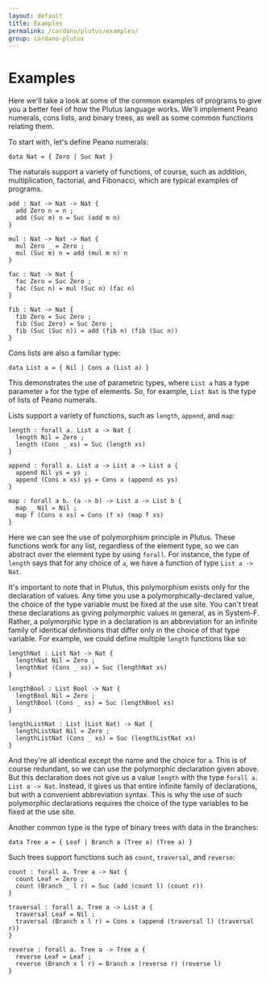 ```yaml
---
layout: default
title: Examples
permalink: /cardano/plutus/examples/
group: cardano-plutus
---
```

[//]: # (Reviewed at e74b95fd7e04b43c03198dbed0f8599d53df5235)

# Examples

Here we'll take a look at some of the common examples of programs to give you a
better feel of how the Plutus language works. We'll implement Peano numerals,
cons lists, and binary trees, as well as some common functions relating them.

To start with, let's define Peano numerals:

~~~
data Nat = { Zero | Suc Nat }
~~~

The naturals support a variety of functions, of course, such as addition,
multiplication, factorial, and Fibonacci, which are typical examples of programs.

~~~
add : Nat -> Nat -> Nat {
  add Zero n = n ;
  add (Suc m) n = Suc (add m n)
}

mul : Nat -> Nat -> Nat {
  mul Zero _ = Zero ;
  mul (Suc m) n = add (mul m n) n
}

fac : Nat -> Nat {
  fac Zero = Suc Zero ;
  fac (Suc n) = mul (Suc n) (fac n)
}

fib : Nat -> Nat {
  fib Zero = Suc Zero ;
  fib (Suc Zero) = Suc Zero ;
  fib (Suc (Suc n)) = add (fib n) (fib (Suc n))
}
~~~

Cons lists are also a familiar type:

~~~
data List a = { Nil | Cons a (List a) }
~~~

This demonstrates the use of parametric types, where `List a` has a type
parameter `a` for the type of elements. So, for example, `List Nat` is the type
of lists of Peano numerals.

Lists support a variety of functions, such as `length`, `append`, and `map`:

~~~
length : forall a. List a -> Nat {
  length Nil = Zero ;
  length (Cons _ xs) = Suc (length xs)
}

append : forall a. List a -> List a -> List a {
  append Nil ys = ys ;
  append (Cons x xs) ys = Cons x (append xs ys)
}

map : forall a b. (a -> b) -> List a -> List b {
  map _ Nil = Nil ;
  map f (Cons x xs) = Cons (f x) (map f xs)
}
~~~

Here we can see the use of polymorphism principle in Plutus. These functions work for any list, regardless of the element type, so we can abstract over the element type by using `forall`. For instance, the type of `length` says that for any choice of `a`, we have a function of type `List a -> Nat`.

It's important to note that in Plutus, this polymorphism exists only for the
declaration of values. Any time you use a polymorphically-declared value, the
choice of the type variable must be fixed at the use site. You can't treat these
declarations as giving polymorphic values in general, as in System-F. Rather,
a polymorphic type in a declaration is an abbreviation for an infinite family of
identical definitions that differ only in the choice of that type variable. For
example, we could define multiple `length` functions like so:

~~~
lengthNat : List Nat -> Nat {
  lengthNat Nil = Zero ;
  lengthNat (Cons _ xs) = Suc (lengthNat xs)
}

lengthBool : List Bool -> Nat {
  lengtBool Nil = Zero ;
  lengthBool (Cons _ xs) = Suc (lengthBool xs)
}

lengthListNat : List (List Nat) -> Nat {
  lengthListNat Nil = Zero ;
  lengthListNat (Cons _ xs) = Suc (lengthListNat xs)
}
~~~

And they're all identical except the name and the choice for `a`. This is of
course redundant, so we can use the polymorphic declaration given above. But
this declaration does not give us a value `length` with the type
`forall a. List a -> Nat`. Instead, it gives us that entire infinite family of
declarations, but with a convenient abbreviation syntax. This is why the use of
such polymorphic declarations requires the choice of the type variables to be
fixed at the use site.

Another common type is the type of binary trees with data in the branches:

~~~
data Tree a = { Leaf | Branch a (Tree a) (Tree a) }
~~~

Such trees support functions such as `count`, `traversal`, and `reverse`:

~~~
count : forall a. Tree a -> Nat {
  count Leaf = Zero ;
  count (Branch _ l r) = Suc (add (count l) (count r))
}

traversal : forall a. Tree a -> List a {
  traversal Leaf = Nil ;
  traversal (Branch x l r) = Cons x (append (traversal l) (traversal r))
}

reverse : forall a. Tree a -> Tree a {
  reverse Leaf = Leaf ;
  reverse (Branch x l r) = Branch x (reverse r) (reverse l)
}
~~~

